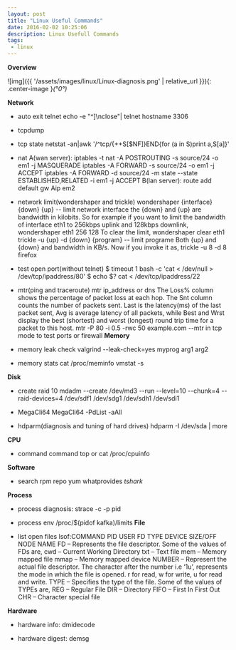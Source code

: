 ```yaml
---
layout: post
title: "Linux Useful Commands"
date: 2016-02-02 10:25:06
description: Linux Usefull Commands
tags: 
 - linux
---
```


**Overview**

![img]({{ '/assets/images/linux/Linux-diagnosis.png' | relative_url }}){: .center-image }*(°0°)*



**Network**

 - auto exit telnet
echo -e "^]\nclose"| telnet hostname 3306

 - tcpdump

 - tcp state
     netstat -an|awk '/^tcp/{++S[$NF]}END{for (a in S)print a,S[a]}'
 - nat
A(wan server):
iptables -t nat -A POSTROUTING -s source/24 -o em1 -j MASQUERADE
iptables -A FORWARD -s source/24 -o em1 -j ACCEPT
iptables -A FORWARD -d source/24 -m state --state ESTABLISHED,RELATED -i em1 -j ACCEPT
B(lan server):
route add default gw Aip em2

 - network limit(wondershaper and trickle)
wondershaper {interface} {down} {up}  -- limit network interface
the {down} and {up} are bandwidth in kilobits. So for example if you want to limit the bandwidth of interface eth1 to 256kbps uplink and 128kbps downlink,
wondershaper eth1 256 128
To clear the limit,
wondershaper clear eth1
trickle -u {up} -d {down} {program}   -- limit programe
Both {up} and {down} and bandwidth in KB/s. Now if you invoke it as,
trickle -u 8 -d 8 firefox  

 - test open port(without telnet)
 $ timeout 1 bash -c 'cat < /dev/null > /dev/tcp/ipaddress/80'
 $ echo $?
 cat < /dev/tcp/ipaddress/22
 - mtr(ping and traceroute)
mtr ip_address or dns
The Loss% column shows the percentage of packet loss at each hop. 
The Snt column counts the number of packets sent.
Last is the latency(ms) of the last packet sent, Avg is average latency of all packets, while Best and Wrst display the best (shortest) and worst (longest) round trip time for a packet to this host.
mtr -P 80 -i 0.5 -rwc 50 example.com --mtr in tcp mode to test ports or firewall
**Memory**

 - memory leak check
valgrind --leak-check=yes myprog arg1 arg2
 - memory stats
cat /proc/meminfo
vmstat -s

**Disk**

 - create raid 10
mdadm --create /dev/md3 --run --level=10 --chunk=4 --raid-devices=4 /dev/sdf1 /dev/sdg1 /dev/sdh1 /dev/sdi1

 - MegaCli64
MegaCli64 -PdList -aAll

 - hdparm(diagnosis and tuning of hard drives)
hdparm -I /dev/sda | more
   
**CPU**

 - command command
top or cat /proc/cpuinfo

**Software**

 - search rpm repo
 yum whatprovides *tshark*

**Process**

 - process diagnosis:
strace -c -p pid

 - process env
/proc/$(pidof kafka)/limits
**File**  

 - list open files
lsof:COMMAND PID USER FD TYPE DEVICE SIZE/OFF NODE NAME
FD – Represents the file descriptor. Some of the values of FDs are,
cwd – Current Working Directory
txt – Text file
mem – Memory mapped file
mmap – Memory mapped device
NUMBER – Represent the actual file descriptor. The character after the number i.e ‘1u’, represents the mode in which the file is opened. r for read, w for write, u for read and write.
TYPE – Specifies the type of the file. Some of the values of TYPEs are,
REG – Regular File
DIR – Directory
FIFO – First In First Out
CHR – Character special file 

**Hardware**

 - hardware info:
dmidecode
 
 - hardware digest:
demsg
